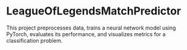 # LeagueOfLegendsMatchPredictor
This project preprocesses data, trains a neural network model using PyTorch, evaluates its performance, and visualizes metrics for a classification problem.

